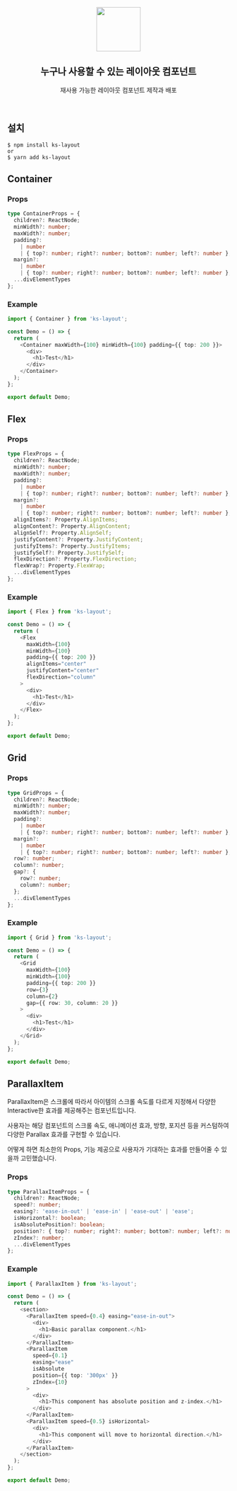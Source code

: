 <p align="middle" >
  <img width="100px;" src="https://em-content.zobj.net/source/skype/289/straight-ruler_1f4cf.png"/>
</p>
<h2 align="middle">누구나 사용할 수 있는 레이아웃 컴포넌트</h2>
<p align="middle">재사용 가능한 레이아웃 컴포넌트 제작과 배포</p>
<br/>

## 설치

```
$ npm install ks-layout
or
$ yarn add ks-layout
```

## Container

### Props

```ts
type ContainerProps = {
  children?: ReactNode;
  minWidth?: number;
  maxWidth?: number;
  padding?:
    | number
    | { top?: number; right?: number; bottom?: number; left?: number };
  margin?:
    | number
    | { top?: number; right?: number; bottom?: number; left?: number };
  ...divElementTypes
};
```

### Example

```ts
import { Container } from 'ks-layout';

const Demo = () => {
  return (
    <Container maxWidth={100} minWidth={100} padding={{ top: 200 }}>
      <div>
        <h1>Test</h1>
      </div>
    </Container>
  );
};

export default Demo;
```

## Flex

### Props

```ts
type FlexProps = {
  children?: ReactNode;
  minWidth?: number;
  maxWidth?: number;
  padding?:
    | number
    | { top?: number; right?: number; bottom?: number; left?: number };
  margin?:
    | number
    | { top?: number; right?: number; bottom?: number; left?: number };
  alignItems?: Property.AlignItems;
  alignContent?: Property.AlignContent;
  alignSelf?: Property.AlignSelf;
  justifyContent?: Property.JustifyContent;
  justifyItems?: Property.JustifyItems;
  justifySelf?: Property.JustifySelf;
  flexDirection?: Property.FlexDirection;
  flexWrap?: Property.FlexWrap;
  ...divElementTypes
};
```

### Example

```ts
import { Flex } from 'ks-layout';

const Demo = () => {
  return (
    <Flex
      maxWidth={100}
      minWidth={100}
      padding={{ top: 200 }}
      alignItems="center"
      justifyContent="center"
      flexDirection="column"
    >
      <div>
        <h1>Test</h1>
      </div>
    </Flex>
  );
};

export default Demo;
```

## Grid

### Props

```ts
type GridProps = {
  children?: ReactNode;
  minWidth?: number;
  maxWidth?: number;
  padding?:
    | number
    | { top?: number; right?: number; bottom?: number; left?: number };
  margin?:
    | number
    | { top?: number; right?: number; bottom?: number; left?: number };
  row?: number;
  column?: number;
  gap?: {
    row?: number;
    column?: number;
  };
  ...divElementTypes
};
```

### Example

```ts
import { Grid } from 'ks-layout';

const Demo = () => {
  return (
    <Grid
      maxWidth={100}
      minWidth={100}
      padding={{ top: 200 }}
      row={3}
      column={2}
      gap={{ row: 30, column: 20 }}
    >
      <div>
        <h1>Test</h1>
      </div>
    </Grid>
  );
};

export default Demo;
```

## ParallaxItem

ParallaxItem은 스크롤에 따라서 아이템의 스크롤 속도를 다르게 지정해서 다양한 Interactive한 효과를 제공해주는 컴포넌트입니다.

사용자는 해당 컴포넌트의 스크롤 속도, 애니메이션 효과, 방향, 포지션 등을 커스텀하여 다양한 Parallax 효과를 구현할 수 있습니다.

어떻게 하면 최소한의 Props, 기능 제공으로 사용자가 기대하는 효과를 만들어줄 수 있을까 고민했습니다.

### Props

```ts
type ParallaxItemProps = {
  children?: ReactNode;
  speed?: number;
  easing?: 'ease-in-out' | 'ease-in' | 'ease-out' | 'ease';
  isHorizontal?: boolean;
  isAbsolutePosition?: boolean;
  position?: { top?: number; right?: number; bottom?: number; left?: number };
  zIndex?: number;
  ...divElementTypes
};
```

### Example

```ts
import { ParallaxItem } from 'ks-layout';

const Demo = () => {
  return (
    <section>
      <ParallaxItem speed={0.4} easing="ease-in-out">
        <div>
          <h1>Basic parallax component.</h1>
        </div>
      </ParallaxItem>
      <ParallaxItem
        speed={0.1}
        easing="ease"
        isAbsolute
        position={{ top: '300px' }}
        zIndex={10}
      >
        <div>
          <h1>This component has absolute position and z-index.</h1>
        </div>
      </ParallaxItem>
      <ParallaxItem speed={0.5} isHorizontal>
        <div>
          <h1>This component will move to horizontal direction.</h1>
        </div>
      </ParallaxItem>
    </section>
  );
};

export default Demo;
```
